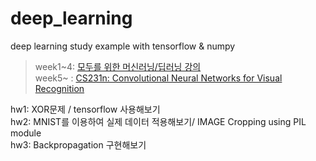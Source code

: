 # deep_learning

deep learning study example with tensorflow &amp; numpy


> week1~4: [모두를 위한 머신러닝/딥러닝 강의](https://hunkim.github.io/ml/)  
> week5~ : [CS231n: Convolutional Neural Networks for Visual Recognition](http://cs231n.stanford.edu/index.html)


hw1: XOR문제 / tensorflow 사용해보기<br>
hw2: MNIST를 이용하여 실제 데이터 적용해보기/ IMAGE Cropping using PIL module <br>
hw3: Backpropagation 구현해보기
